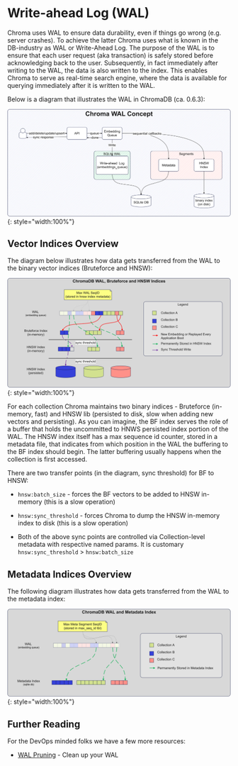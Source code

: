 # Write-ahead Log (WAL)

Chroma uses WAL to ensure data durability, even if things go wrong (e.g. server crashes). To achieve the latter Chroma
uses what is known in the DB-industry as WAL or Write-Ahead Log. The purpose of the WAL is to ensure that each user
request (aka transaction) is safely stored before acknowledging back to the user. Subsequently, in fact immediately
after writing to the WAL, the data is also written to the index. This enables Chroma to serve as real-time search
engine, where the data is available for querying immediately after it is written to the WAL.

Below is a diagram that illustrates the WAL in ChromaDB (ca. 0.6.3):

![WAL](../../assets/images/WAL.png){: style="width:100%"}

## Vector Indices Overview

The diagram below illustrates how data gets transferred from the WAL to the binary vector indices (Bruteforce and HNSW):

![WAL to Vector](../../assets/images/chroma-wal-explained.png){: style="width:100%"}

For each collection Chroma maintains two binary indices - Bruteforce (in-memory, fast) and HNSW lib (persisted to disk,
slow when adding new vectors and persisting). As you can imagine, the BF index serves the role of a buffer that holds
the uncommitted to HNWS persisted index portion of the WAL. The HNSW index itself has a max sequence id counter, stored
in a metadata file, that indicates from which position in the WAL the buffering to the BF index should begin. The latter
buffering usually happens when the collection is first accessed.

There are two transfer points (in the diagram, sync threshold) for BF to HNSW:

- `hnsw:batch_size` - forces the BF vectors to be added to HNSW in-memory (this is a slow operation)
- `hnsw:sync_threshold` - forces Chroma to dump the HNSW in-memory index to disk (this is a slow operation)

- Both of the above sync points are controlled via Collection-level metadata with respective named params. It is
  customary `hnsw:sync_threshold` > `hnsw:batch_size`

## Metadata Indices Overview

The following diagram illustrates how data gets transferred from the WAL to the metadata index:

![WAL to Metadata](../../assets/images/chroma-wal-explained-metadata.png){: style="width:100%"}

## Further Reading

For the DevOps minded folks we have a few more resources:

- [WAL Pruning](./wal-pruning.md) - Clean up your WAL
